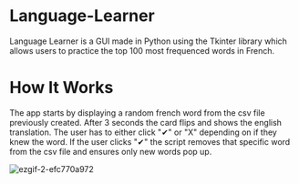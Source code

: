 # Language-Learner
Language Learner is a GUI made in Python using the Tkinter library which allows users to practice the top 100 most frequenced words in French. 

# How It Works
The app starts by displaying a random french word from the csv file previously created. After 3 seconds the card flips and shows the english translation. The user has to either click "✔" or "X" depending on if they knew the word. If the user clicks "✔" the script removes that specific word from the csv file and ensures only new words pop up.


![ezgif-2-efc770a972](https://user-images.githubusercontent.com/102554519/204141996-bd0b65b4-d636-4d15-96db-f39ca0106287.gif)
